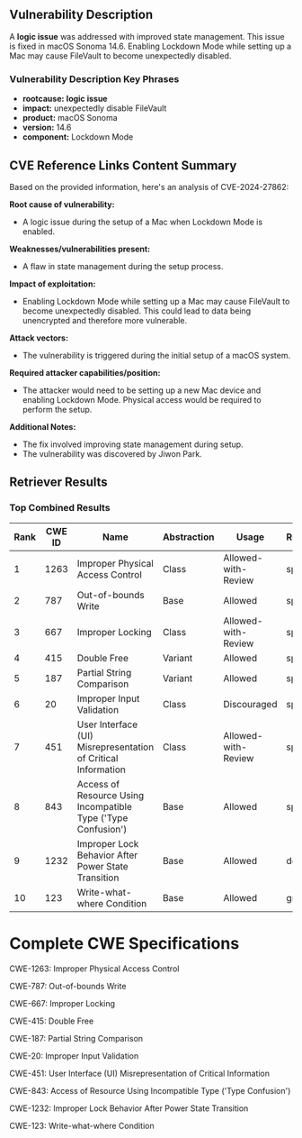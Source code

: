 ## Vulnerability Description
A **logic issue** was addressed with improved state management. This issue is fixed in macOS Sonoma 14.6. Enabling Lockdown Mode while setting up a Mac may cause FileVault to become unexpectedly disabled.

### Vulnerability Description Key Phrases
- **rootcause:** **logic issue**
- **impact:** unexpectedly disable FileVault
- **product:** macOS Sonoma
- **version:** 14.6
- **component:** Lockdown Mode

## CVE Reference Links Content Summary
Based on the provided information, here's an analysis of CVE-2024-27862:

**Root cause of vulnerability:**
- A logic issue during the setup of a Mac when Lockdown Mode is enabled.

**Weaknesses/vulnerabilities present:**
-  A flaw in state management during the setup process.

**Impact of exploitation:**
- Enabling Lockdown Mode while setting up a Mac may cause FileVault to become unexpectedly disabled. This could lead to data being unencrypted and therefore more vulnerable.

**Attack vectors:**
-  The vulnerability is triggered during the initial setup of a macOS system.

**Required attacker capabilities/position:**
- The attacker would need to be setting up a new Mac device and enabling Lockdown Mode. Physical access would be required to perform the setup.

**Additional Notes:**
- The fix involved improving state management during setup.
- The vulnerability was discovered by Jiwon Park.

## Retriever Results

### Top Combined Results

| Rank | CWE ID | Name | Abstraction | Usage  | Retrievers | Individual Scores |
|------|--------|------|-------------|-------|------------|-------------------|
| 1 | 1263 | Improper Physical Access Control | Class | Allowed-with-Review | sparse | 0.203 |
| 2 | 787 | Out-of-bounds Write | Base | Allowed | sparse | 0.185 |
| 3 | 667 | Improper Locking | Class | Allowed-with-Review | sparse | 0.178 |
| 4 | 415 | Double Free | Variant | Allowed | sparse | 0.178 |
| 5 | 187 | Partial String Comparison | Variant | Allowed | sparse | 0.175 |
| 6 | 20 | Improper Input Validation | Class | Discouraged | sparse | 0.165 |
| 7 | 451 | User Interface (UI) Misrepresentation of Critical Information | Class | Allowed-with-Review | sparse | 0.164 |
| 8 | 843 | Access of Resource Using Incompatible Type ('Type Confusion') | Base | Allowed | sparse | 0.162 |
| 9 | 1232 | Improper Lock Behavior After Power State Transition | Base | Allowed | dense | 0.444 |
| 10 | 123 | Write-what-where Condition | Base | Allowed | graph | 0.003 |



# Complete CWE Specifications

CWE-1263: Improper Physical Access Control

CWE-787: Out-of-bounds Write

CWE-667: Improper Locking

CWE-415: Double Free

CWE-187: Partial String Comparison

CWE-20: Improper Input Validation

CWE-451: User Interface (UI) Misrepresentation of Critical Information

CWE-843: Access of Resource Using Incompatible Type ('Type Confusion')

CWE-1232: Improper Lock Behavior After Power State Transition

CWE-123: Write-what-where Condition
